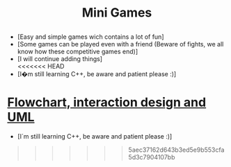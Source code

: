 <h1 align="center"> Mini Games </h1> 

## 
- [Easy and simple games wich contains a lot of fun] <br>
- [Some games can be played even with a friend (Beware of fights, we all know how these competitive games end)]<br>
- [I will continue adding things]<br>
<<<<<<< HEAD
- [I�m still learning C++, be aware and patient please :)]<br>

<a href="https://www.figma.com/file/5K9P4bM8UFSl95N6j0zLm0/Minijuegos-C%2B%2B?node-id=0%3A1&t=SvPSGRHboO4R5vcp-0"> Flowchart, interaction design and UML </a>
=======
- [I´m still learning C++, be aware and patient please :)]<br>
>>>>>>> 5aec37162d643b3ed5e9b553cfa5d3c7904107bb

